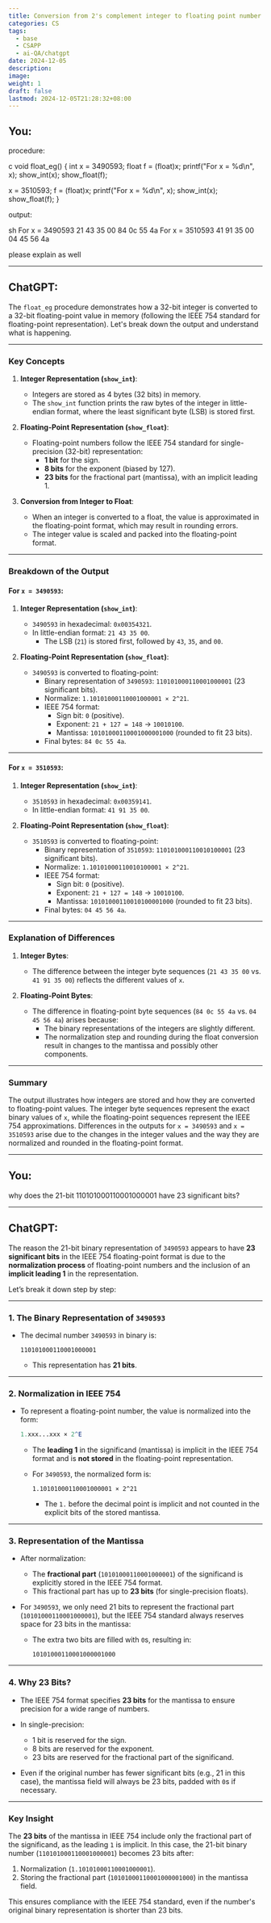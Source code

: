 ```yaml
---
title: Conversion from 2's complement integer to floating point number
categories: CS
tags:
  - base
  - CSAPP
  - ai-QA/chatgpt
date: 2024-12-05
description: 
image: 
weight: 1
draft: false
lastmod: 2024-12-05T21:28:32+08:00
---
```

## **You:**

procedure:

c
void float_eg() {
  int x = 3490593;
  float f = (float)x;
  printf("For x = %d\n", x);
  show_int(x);
  show_float(f);

  x = 3510593;
  f = (float)x;
  printf("For x = %d\n", x);
  show_int(x);
  show_float(f);
}

output:

sh
For x = 3490593
 21 43 35 00
 84 0c 55 4a
For x = 3510593
 41 91 35 00
 04 45 56 4a

please explain as well

* * *

## **ChatGPT:**

The `float_eg` procedure demonstrates how a 32-bit integer is converted to a 32-bit floating-point value in memory (following the IEEE 754 standard for floating-point representation). Let's break down the output and understand what is happening.

* * *

### Key Concepts

1. **Integer Representation (`show_int`)**:
    
    * Integers are stored as 4 bytes (32 bits) in memory.
    * The `show_int` function prints the raw bytes of the integer in little-endian format, where the least significant byte (LSB) is stored first.
2. **Floating-Point Representation (`show_float`)**:
    
    * Floating-point numbers follow the IEEE 754 standard for single-precision (32-bit) representation:
        * **1 bit** for the sign.
        * **8 bits** for the exponent (biased by 127).
        * **23 bits** for the fractional part (mantissa), with an implicit leading 1.
3. **Conversion from Integer to Float**:
    
    * When an integer is converted to a float, the value is approximated in the floating-point format, which may result in rounding errors.
    * The integer value is scaled and packed into the floating-point format.

* * *

### Breakdown of the Output

#### For `x = 3490593`:

1. **Integer Representation (`show_int`)**:
    
    * `3490593` in hexadecimal: `0x00354321`.
    * In little-endian format: `21 43 35 00`.
        * The LSB (`21`) is stored first, followed by `43`, `35`, and `00`.
2. **Floating-Point Representation (`show_float`)**:
    
    * `3490593` is converted to floating-point:
        * Binary representation of `3490593`: `110101000110001000001` (23 significant bits).
        * Normalize: `1.10101000110001000001 × 2^21`.
        * IEEE 754 format:
            * Sign bit: `0` (positive).
            * Exponent: `21 + 127 = 148` → `10010100`.
            * Mantissa: `10101000110001000001000` (rounded to fit 23 bits).
        * Final bytes: `84 0c 55 4a`.

* * *

#### For `x = 3510593`:

1. **Integer Representation (`show_int`)**:
    
    * `3510593` in hexadecimal: `0x00359141`.
    * In little-endian format: `41 91 35 00`.
2. **Floating-Point Representation (`show_float`)**:
    
    * `3510593` is converted to floating-point:
        * Binary representation of `3510593`: `110101000110010100001` (23 significant bits).
        * Normalize: `1.10101000110010100001 × 2^21`.
        * IEEE 754 format:
            * Sign bit: `0` (positive).
            * Exponent: `21 + 127 = 148` → `10010100`.
            * Mantissa: `10101000110010100001000` (rounded to fit 23 bits).
        * Final bytes: `04 45 56 4a`.

* * *

### Explanation of Differences

1. **Integer Bytes**:
    
    * The difference between the integer byte sequences (`21 43 35 00` vs. `41 91 35 00`) reflects the different values of `x`.
2. **Floating-Point Bytes**:
    
    * The difference in floating-point byte sequences (`84 0c 55 4a` vs. `04 45 56 4a`) arises because:
        * The binary representations of the integers are slightly different.
        * The normalization step and rounding during the float conversion result in changes to the mantissa and possibly other components.

* * *

### Summary

The output illustrates how integers are stored and how they are converted to floating-point values. The integer byte sequences represent the exact binary values of `x`, while the floating-point sequences represent the IEEE 754 approximations. Differences in the outputs for `x = 3490593` and `x = 3510593` arise due to the changes in the integer values and the way they are normalized and rounded in the floating-point format.

* * *

## **You:**

why does the 21-bit 110101000110001000001 have 23 significant bits?

* * *

## **ChatGPT:**

The reason the 21-bit binary representation of `3490593` appears to have **23 significant bits** in the IEEE 754 floating-point format is due to the **normalization process** of floating-point numbers and the inclusion of an **implicit leading 1** in the representation.

Let’s break it down step by step:

* * *

### **1. The Binary Representation of `3490593`**

* The decimal number `3490593` in binary is:
    
    ```
    110101000110001000001
    ```
    
    * This representation has **21 bits**.

* * *

### **2. Normalization in IEEE 754**

* To represent a floating-point number, the value is normalized into the form:
    
    ```mathematica
    1.xxx...xxx × 2^E
    ```
    
    * The **leading 1** in the significand (mantissa) is implicit in the IEEE 754 format and is **not stored** in the floating-point representation.
    * For `3490593`, the normalized form is:
        
        ```
        1.10101000110001000001 × 2^21
        ```
        
        * The `1.` before the decimal point is implicit and not counted in the explicit bits of the stored mantissa.

* * *

### **3. Representation of the Mantissa**

* After normalization:
    
    * The **fractional part** (`10101000110001000001`) of the significand is explicitly stored in the IEEE 754 format.
    * This fractional part has up to **23 bits** (for single-precision floats).
* For `3490593`, we only need 21 bits to represent the fractional part (`10101000110001000001`), but the IEEE 754 standard always reserves space for 23 bits in the mantissa:
    
    * The extra two bits are filled with `0`s, resulting in:
        
        ```
        10101000110001000001000
        ```
        

* * *

### **4. Why 23 Bits?**

* The IEEE 754 format specifies **23 bits** for the mantissa to ensure precision for a wide range of numbers.
    
* In single-precision:
    
    * 1 bit is reserved for the sign.
    * 8 bits are reserved for the exponent.
    * 23 bits are reserved for the fractional part of the significand.
* Even if the original number has fewer significant bits (e.g., 21 in this case), the mantissa field will always be 23 bits, padded with `0`s if necessary.
    

* * *

### **Key Insight**

The **23 bits** of the mantissa in IEEE 754 include only the fractional part of the significand, as the leading `1` is implicit. In this case, the 21-bit binary number (`110101000110001000001`) becomes 23 bits after:

1. Normalization (`1.10101000110001000001`).
2. Storing the fractional part (`10101000110001000001000`) in the mantissa field.

This ensures compliance with the IEEE 754 standard, even if the number's original binary representation is shorter than 23 bits.